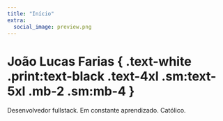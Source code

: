 ```yaml
---
title: "Início"
extra:
  social_image: preview.png
---
```


# João Lucas Farias { .text-white .print:text-black .text-4xl .sm:text-5xl .mb-2 .sm:mb-4 }

Desenvolvedor fullstack. Em constante aprendizado. Católico.
